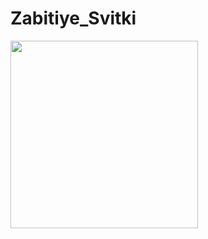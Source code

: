Zabitiye_Svitki
==============================
<img height="300px" src="http://img4.wikia.nocookie.net/__cb20100112151801/theedgechronicles/images/a/a5/Keris.png" /><br />